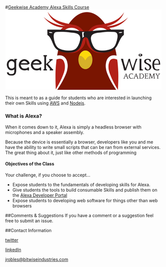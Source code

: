 #[Geekwise Academy Alexa Skills Course](https://sammyboy45467.github.io/geekwise-alexa-course/src/index.html#/)
![alt-text-2](src/assets/images/geekwise.jpg "title-2")

This is meant to as a guide for students who are interested in launching their own Skills using [AWS](https://aws.amazon.com/) and [Nodejs](https://nodejs.org/en/).

### What is Alexa?

When it comes down to it, Alexa is simply a headless browser with microphones and a speaker assembly. 

Because the device is essentially a browser, developers like you and me have the ability to write small 
scripts that can be ran from external services. The great thing about it, just like other methods of programming

#### Objectives of the Class

Your challenge, if you choose to accept...

* Expose students to the fundamentals of developing skills for Alexa.
* Give students the tools to build consumable Skills and publish them on the [Alexa Developer Portal](https://developer.amazon.com/edw/home.html)
* Expose students to developing web software for things other than web browsers



##Comments & Suggestions
If you have a comment or a suggestion feel free to submit an issue.

##Contact Information

[twitter](https://twitter.com/sammyboy45467)


[linkedIn](https://www.linkedin.com/in/jeremy-robles-62268792)


[jrobles@bitwiseindustries.com](mailto:jrobles@bitwiseindustries.com)

